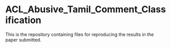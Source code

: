 # ACL_Abusive_Tamil_Comment_Classification
This is the repository containing files for reproducing the results in the paper submitted.
